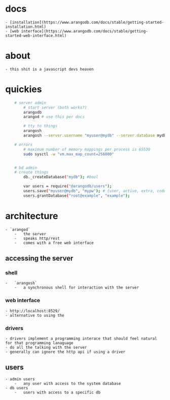# docs 
	- [installation](https://www.arangodb.com/docs/stable/getting-started-installation.html)
	- [web interface](https://www.arangodb.com/docs/stable/getting-started-web-interface.html)


# about 
	- this shit is a javascript devs heaven

# quickies 
```sh
	# server admin  
		# start server (both works?)
		arangodb
		arangod # use this per docs

		# tty to things 
		arangosh 
		arangosh --server.username "myuser@mydb" --server.database mydb

	# errors 
		# maximum number of memory mappings per process is 65530
		sudo sysctl -w "vm.max_map_count=256000"


	# bd admin
	# create things
		db._createDatabase("mydb"); #bool

		var users = require("@arangodb/users");
		users.save("myuser@mydb", "mypw"); # {user, active, extra, code}
		users.grantDatabase("root@example", "example");

```


# architecture 
	- `arangod` 
		- 	the server
		- 	speaks http/rest 
		- 	comes with a free web interface


## accessing the server 
### shell
	- 	`arangosh` 
		- 	a synchronous shell for interaction with the server 

### web interface 
	- http://localhost:8529/
	- alternative to using the

### drivers 
	- drivers implement a programming interace that should feel natural for that programming lanaguage
	- do all the talking with the server 
	- generally can ignore the http api if using a driver 

## users 
	- admin users 
		- 	any user with access to the system database 
	- db users 
		- 	users with access to a specific db